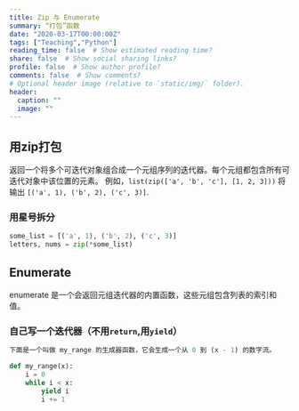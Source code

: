 ```yaml
---
title: Zip 与 Enumerate
summary: “打包”函数
date: "2020-03-17T00:00:00Z"
tags: ["Teaching","Python"]
reading_time: false  # Show estimated reading time?
share: false  # Show social sharing links?
profile: false  # Show author profile?
comments: false  # Show comments?
# Optional header image (relative to `static/img/` folder).
header:
  caption: ""
  image: ""
---
```


## 用zip打包
返回一个将多个可迭代对象组合成一个元组序列的迭代器。每个元组都包含所有可迭代对象中该位置的元素。
例如，`list(zip(['a', 'b', 'c'], [1, 2, 3]))` 将输出 `[('a', 1), ('b', 2), ('c', 3)]`.
### 用星号拆分
```python
some_list = [('a', 1), ('b', 2), ('c', 3)]
letters, nums = zip(*some_list)
```

## Enumerate
enumerate 是一个会返回元组迭代器的内置函数，这些元组包含列表的索引和值。
### 自己写一个迭代器（不用`return`,用`yield`）
```python
下面是一个叫做 my_range 的生成器函数，它会生成一个从 0 到 (x - 1) 的数字流。

def my_range(x):
    i = 0
    while i < x:
        yield i
        i += 1
```



